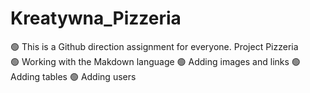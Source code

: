 # Kreatywna_Pizzeria
:green_circle: This is a Github direction assignment for everyone. Project Pizzeria  
:green_circle: Working with the Makdown language
:green_circle: Adding images and links
:green_circle: Adding tables
:green_circle: Adding users
